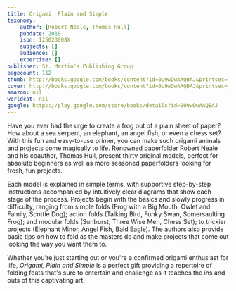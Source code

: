 ```yaml
---
title: Origami, Plain and Simple
taxonomy:
	author: [Robert Neale, Thomas Hull]
	pubdate: 2018
	isbn: 125023008X
	subjects: []
	audience: []
	expertise: []
publisher: St. Martin's Publishing Group
pagecount: 112
thumb: http://books.google.com/books/content?id=0U9wDwAAQBAJ&printsec=frontcover&img=1&zoom=2&edge=curl&imgtk=AFLRE70T5KfYuxcbJ5kMKQT0TyDxBi_lEAhL57IHmJllME5yQxiC_s4i92qAXR4xDaf1LAxcSiXK2t104eSnydMc2876CacmwcrdHtOBYvA9PSUhDanfGPGVPx5juRirrVaPp85NaWYm&source=gbs_api
cover: http://books.google.com/books/content?id=0U9wDwAAQBAJ&printsec=frontcover&img=1&zoom=6&edge=curl&imgtk=AFLRE73UbFctAQxl2e3FR41HgUp666dV_DCL1dM3NLZwPGjAUHPeIexiYRI7b3GhPhIVUUwnybsrfTJPg61gOStlM4zP0RMXG36BI35cknKXYgAibu6UmSNDJSzyL_f9UICe781J75dw&source=gbs_api
amazon: nil
worldcat: nil
google: https://play.google.com/store/books/details?id=0U9wDwAAQBAJ
---
```

<p>Have you ever had the urge to create a frog out of a plain sheet of paper? How about a sea serpent, an elephant, an angel fish, or even a chess set? With this fun and easy-to-use primer, you can make such origami animals and projects come magically to life. Renowned paperfolder Robert Neale and his coauthor, Thomas Hull, present thirty original models, perfect for absolute beginners as well as more seasoned paperfolders looking for fresh, fun projects. </p><p>Each model is explained in simple terms, with supportive step-by-step instructions accompanied by intuitively clear diagrams that show each stage of the process. Projects begin with the basics and slowly progress in difficulty, ranging from simple folds (Frog with a Big Mouth, Owlet and Family, Scottie Dog); action folds (Talking Bird, Funky Swan, Somersaulting Frog); and modular folds (Sunburst, Three Wise Men, Chess Set); to trickier projects (Elephant Minor, Angel Fish, Bald Eagle). The authors also provide basic tips on how to fold as the masters do and make projects that come out looking the way you want them to. </p><p>Whether you're just starting out or you're a confirmed origami enthusiast for life, <i>Origami, Plain and Simple </i>is a perfect gift providing a repertoire of folding feats that's sure to entertain and challenge as it teaches the ins and outs of this captivating art.</p>